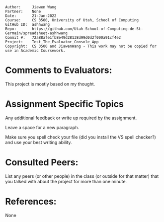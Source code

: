 ```
Author:     Jiawen Wang
Partner:    None
Date:       21-Jan-2022
Course:     CS 3500, University of Utah, School of Computing
GitHub ID:  ashhwang
Repo:       https://github.com/Utah-School-of-Computing-de-St-Germain/spreadsheet-ashhwang
Commit #:   72a88afe1fb8e49d28138d99d0d2f000a91cf4e2
Project:    Test_The_Evaluator_Console_App
Copyright:  CS 3500 and JiawenWang - This work may not be copied for use in Academic Coursework.
```

# Comments to Evaluators:

This project is mostly based on my thought.

# Assignment Specific Topics
Any additional feedback or write up required by the assignment.

Leave a space for a new paragraph.

Make sure you spell check your file (did you install the VS spell checker?) and use your best writing ability.

# Consulted Peers:

List any peers (or other people) in the class (or outside for that matter) that you talked with about the project for more than one minute.

# References:
None